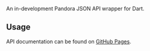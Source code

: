 An in-development Pandora JSON API wrapper for Dart.

## Usage
API documentation can be found on [GitHub Pages](https://epimetheusmusicplayer.github.io/iapetus).

<!-- TODO flesh out README -->
